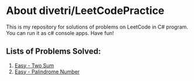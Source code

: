 # About divetri/LeetCodePractice
This is my repository for solutions of problems on LeetCode in C# program. You can run it as c# console apps. Have fun!
## Lists of Problems Solved:
  1. [Easy - Two Sum](https://leetcode.com/problems/two-sum/)
  2. [Easy - Palindrome Number](https://leetcode.com/problems/palindrome-number/)
